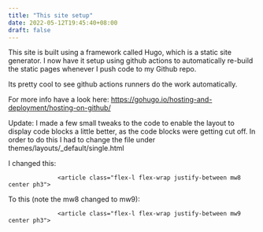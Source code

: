```yaml
---
title: "This site setup"
date: 2022-05-12T19:45:40+08:00
draft: false
---
```


This site is built using a framework called Hugo, which is a static site generator. I now have it setup using github actions to automatically re-build the static pages whenever I push code to my Github repo.

<!--more-->

Its pretty cool to see github actions runners do the work automatically. 

For more info have a look here: https://gohugo.io/hosting-and-deployment/hosting-on-github/

Update: I made a few small tweaks to the code to enable the layout to display code blocks a little better, as the code blocks were getting cut off. In order to do this I had to change the file under themes/layouts/_default/single.html

I changed this:

                  <article class="flex-l flex-wrap justify-between mw8 center ph3">

To this (note the mw8 changed to mw9):

                  <article class="flex-l flex-wrap justify-between mw9 center ph3">